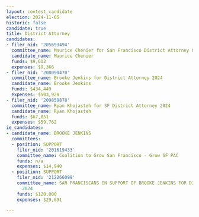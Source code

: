 ```yaml
---
layout: contest_candidate
election: 2024-11-05
historic: false
candidate: true
title: District Attorney
candidates:
- filer_nid: '205693494'
  committee_name: Maurice Chenier for San Francisco District Attorney Committee 2022
  candidate_name: Maurice Chenier
  funds: $9,612
  expenses: $9,366
- filer_nid: '208090470'
  committee_name: Brooke Jenkins for District Attorney 2024
  candidate_name: Brooke Jenkins
  funds: $434,449
  expenses: $503,928
- filer_nid: '209859878'
  committee_name: Ryan Khojasteh for SF District Attorney 2024
  candidate_name: Ryan Khojasteh
  funds: $67,851
  expenses: $59,762
ie_candidates:
- candidate_name: BROOKE JENKINS
  committees:
  - position: SUPPORT
    filer_nid: '201619433'
    committee_name: Coalition to Grow San Francisco - Grow SF PAC
    funds: n/a
    expenses: $14,940
  - position: SUPPORT
    filer_nid: '212266099'
    committee_name: SAN FRANCISCANS IN SUPPORT OF BROOKE JENKINS FOR DISTRICT ATTORNEY
      2024
    funds: $120,000
    expenses: $29,691

---
```

